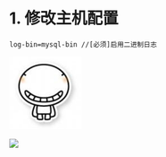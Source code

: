 # 1. 修改主机配置

```
log-bin=mysql-bin //[必须]启用二进制日志
```





![](/assets/5669903.jpeg)



![](http://img.sc115.com/hb/yl2/10/881609472198032.jpg)


